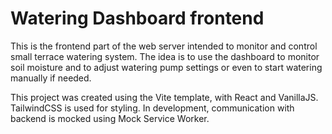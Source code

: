 # Watering Dashboard frontend

This is the frontend part of the web server intended to monitor and control small terrace watering system. The idea is to use the dashboard to monitor soil moisture and to adjust watering pump settings or even to start watering manually if needed.

This project was created using the Vite template, with React and VanillaJS. TailwindCSS is used for styling. In development, communication with backend is mocked using Mock Service Worker.
